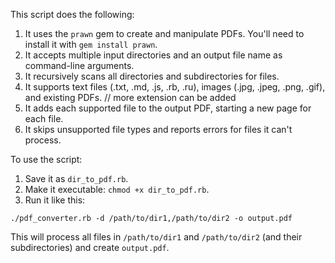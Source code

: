 This script does the following:

1. It uses the `prawn` gem to create and manipulate PDFs. You'll need to install it with `gem install prawn`.
2. It accepts multiple input directories and an output file name as command-line arguments.
3. It recursively scans all directories and subdirectories for files.
4. It supports text files (.txt, .md, .js, .rb, .ru), images (.jpg, .jpeg, .png, .gif), and existing PDFs. // more extension can be added
5. It adds each supported file to the output PDF, starting a new page for each file.
6. It skips unsupported file types and reports errors for files it can't process.

To use the script:

1. Save it as `dir_to_pdf.rb`.
2. Make it executable: `chmod +x dir_to_pdf.rb`.
3. Run it like this:

```
./pdf_converter.rb -d /path/to/dir1,/path/to/dir2 -o output.pdf
```

This will process all files in `/path/to/dir1` and `/path/to/dir2` (and their subdirectories) and create `output.pdf`.

